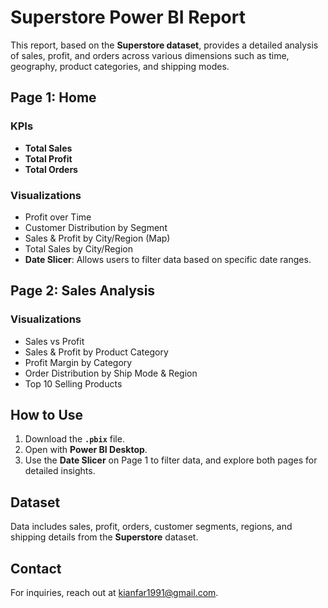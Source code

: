# Superstore Power BI Report

This report, based on the **Superstore dataset**, provides a detailed analysis of sales, profit, and orders across various dimensions such as time, geography, product categories, and shipping modes.

## Page 1: Home

### KPIs
- **Total Sales**
- **Total Profit**
- **Total Orders**

### Visualizations
- Profit over Time
- Customer Distribution by Segment
- Sales & Profit by City/Region (Map)
- Total Sales by City/Region
- **Date Slicer**: Allows users to filter data based on specific date ranges.

## Page 2: Sales Analysis

### Visualizations
- Sales vs Profit
- Sales & Profit by Product Category
- Profit Margin by Category
- Order Distribution by Ship Mode & Region
- Top 10 Selling Products

## How to Use
1. Download the **`.pbix`** file.
2. Open with **Power BI Desktop**.
3. Use the **Date Slicer** on Page 1 to filter data, and explore both pages for detailed insights.

## Dataset
Data includes sales, profit, orders, customer segments, regions, and shipping details from the **Superstore** dataset.

## Contact
For inquiries, reach out at kianfar1991@gmail.com.
